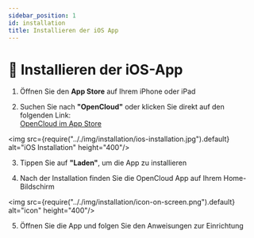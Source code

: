 ```yaml
---
sidebar_position: 1
id: installation
title: Installieren der iOS App
---
```


# 📱 Installieren der iOS-App

1. Öffnen Sie den **App Store** auf Ihrem iPhone oder iPad

2. Suchen Sie nach **"OpenCloud"** oder klicken Sie direkt auf den folgenden Link:  
   [OpenCloud im App Store](https://apps.apple.com/de/app/opencloud-your-data-anywhere/id6743121005)

<img src={require(".././img/installation/ios-installation.jpg").default} alt="iOS Installation" height="400"/>

3. Tippen Sie auf **"Laden"**, um die App zu installieren

4. Nach der Installation finden Sie die OpenCloud App auf Ihrem Home-Bildschirm


<img src={require(".././img/installation/icon-on-screen.png").default} alt="icon" height="400"/>

5. Öffnen Sie die App und folgen Sie den Anweisungen zur Einrichtung



